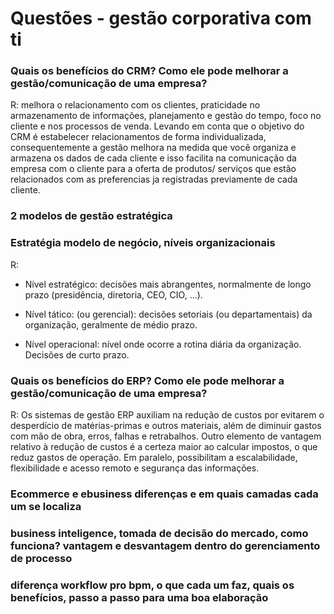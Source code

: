 # Questões - gestão corporativa com ti

### Quais os benefícios do CRM? Como ele pode melhorar a gestão/comunicação de uma empresa? 

R:  melhora o relacionamento com os clientes, praticidade no armazenamento de informações, planejamento e gestão do tempo, foco no cliente e nos processos de venda. Levando em conta que o objetivo do CRM é estabelecer relacionamentos de forma individualizada, consequentemente a gestão melhora na medida que você organiza e armazena os dados de cada cliente e isso facilita na comunicação da empresa com o cliente para a oferta de produtos/ serviços que estão relacionados com as preferencias ja registradas previamente de cada cliente.

### 2 modelos de gestão estratégica

### Estratégia modelo de negócio, níveis organizacionais 

R: 

- Nível estratégico: decisões mais abrangentes, normalmente de longo prazo (presidência, diretoria, CEO, CIO, ...).

- Nível tático: (ou gerencial): decisões setoriais (ou departamentais) da organização, geralmente de médio prazo.

- Nível operacional: nível onde ocorre a rotina diária da organização. Decisões de curto prazo.

### Quais os benefícios do ERP? Como ele pode melhorar a gestão/comunicação de uma empresa? 

R: Os sistemas de gestão ERP auxiliam na redução de custos por evitarem o desperdício de matérias-primas e outros materiais, além de diminuir gastos com mão de obra, erros, falhas e retrabalhos. Outro elemento de vantagem relativo à redução de custos é a certeza maior ao calcular impostos, o que reduz gastos de operação. Em paralelo, possibilitam a escalabilidade, flexibilidade e acesso remoto e segurança das informações.

### Ecommerce e ebusiness diferenças e em quais camadas cada um se localiza

### business inteligence, tomada de decisão do mercado, como funciona? vantagem e desvantagem dentro do gerenciamento de processo

### diferença workflow pro bpm, o que cada um faz, quais os benefícios, passo a passo para uma boa elaboração
